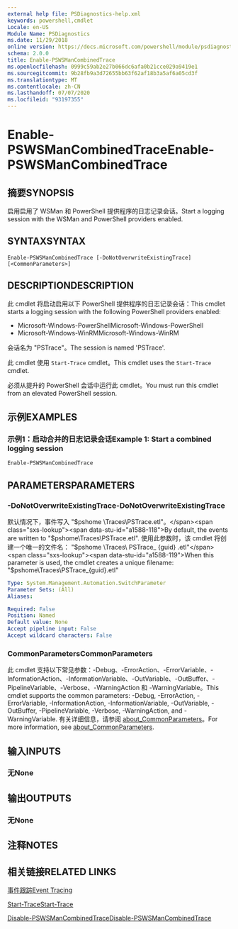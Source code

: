 ```yaml
---
external help file: PSDiagnostics-help.xml
keywords: powershell,cmdlet
Locale: en-US
Module Name: PSDiagnostics
ms.date: 11/29/2018
online version: https://docs.microsoft.com/powershell/module/psdiagnostics/enable-pswsmancombinedtrace?view=powershell-7.1&WT.mc_id=ps-gethelp
schema: 2.0.0
title: Enable-PSWSManCombinedTrace
ms.openlocfilehash: 0999c59ab2e27b066dc6afa0b21cce029a9419e1
ms.sourcegitcommit: 9b28fb9a3d72655bb63f62af18b3a5af6a05cd3f
ms.translationtype: MT
ms.contentlocale: zh-CN
ms.lasthandoff: 07/07/2020
ms.locfileid: "93197355"
---
```

# <span data-ttu-id="a1588-103">Enable-PSWSManCombinedTrace</span><span class="sxs-lookup"><span data-stu-id="a1588-103">Enable-PSWSManCombinedTrace</span></span>

## <span data-ttu-id="a1588-104">摘要</span><span class="sxs-lookup"><span data-stu-id="a1588-104">SYNOPSIS</span></span>
<span data-ttu-id="a1588-105">启用启用了 WSMan 和 PowerShell 提供程序的日志记录会话。</span><span class="sxs-lookup"><span data-stu-id="a1588-105">Start a logging session with the WSMan and PowerShell providers enabled.</span></span>

## <span data-ttu-id="a1588-106">SYNTAX</span><span class="sxs-lookup"><span data-stu-id="a1588-106">SYNTAX</span></span>

```
Enable-PSWSManCombinedTrace [-DoNotOverwriteExistingTrace] [<CommonParameters>]
```

## <span data-ttu-id="a1588-107">DESCRIPTION</span><span class="sxs-lookup"><span data-stu-id="a1588-107">DESCRIPTION</span></span>

<span data-ttu-id="a1588-108">此 cmdlet 将启动启用以下 PowerShell 提供程序的日志记录会话：</span><span class="sxs-lookup"><span data-stu-id="a1588-108">This cmdlet starts a logging session with the following PowerShell providers enabled:</span></span>

- <span data-ttu-id="a1588-109">Microsoft-Windows-PowerShell</span><span class="sxs-lookup"><span data-stu-id="a1588-109">Microsoft-Windows-PowerShell</span></span>
- <span data-ttu-id="a1588-110">Microsoft-Windows-WinRM</span><span class="sxs-lookup"><span data-stu-id="a1588-110">Microsoft-Windows-WinRM</span></span>

<span data-ttu-id="a1588-111">会话名为 "PSTrace"。</span><span class="sxs-lookup"><span data-stu-id="a1588-111">The session is named 'PSTrace'.</span></span>

<span data-ttu-id="a1588-112">此 cmdlet 使用 `Start-Trace` cmdlet。</span><span class="sxs-lookup"><span data-stu-id="a1588-112">This cmdlet uses the `Start-Trace` cmdlet.</span></span>

<span data-ttu-id="a1588-113">必须从提升的 PowerShell 会话中运行此 cmdlet。</span><span class="sxs-lookup"><span data-stu-id="a1588-113">You must run this cmdlet from an elevated PowerShell session.</span></span>

## <span data-ttu-id="a1588-114">示例</span><span class="sxs-lookup"><span data-stu-id="a1588-114">EXAMPLES</span></span>

### <span data-ttu-id="a1588-115">示例1：启动合并的日志记录会话</span><span class="sxs-lookup"><span data-stu-id="a1588-115">Example 1: Start a combined logging session</span></span>

```powershell
Enable-PSWSManCombinedTrace
```

## <span data-ttu-id="a1588-116">PARAMETERS</span><span class="sxs-lookup"><span data-stu-id="a1588-116">PARAMETERS</span></span>

### <span data-ttu-id="a1588-117">-DoNotOverwriteExistingTrace</span><span class="sxs-lookup"><span data-stu-id="a1588-117">-DoNotOverwriteExistingTrace</span></span>

<span data-ttu-id="a1588-118">默认情况下，事件写入 "$pshome \Traces\PSTrace.etl"。</span><span class="sxs-lookup"><span data-stu-id="a1588-118">By default, the events are written to "$pshome\Traces\PSTrace.etl".</span></span> <span data-ttu-id="a1588-119">使用此参数时，该 cmdlet 将创建一个唯一的文件名： "$pshome \Traces\ PSTrace_ {guid} .etl"</span><span class="sxs-lookup"><span data-stu-id="a1588-119">When this parameter is used, the cmdlet creates a unique filename: "$pshome\Traces\PSTrace_{guid}.etl"</span></span>

```yaml
Type: System.Management.Automation.SwitchParameter
Parameter Sets: (All)
Aliases:

Required: False
Position: Named
Default value: None
Accept pipeline input: False
Accept wildcard characters: False
```

### <span data-ttu-id="a1588-120">CommonParameters</span><span class="sxs-lookup"><span data-stu-id="a1588-120">CommonParameters</span></span>

<span data-ttu-id="a1588-121">此 cmdlet 支持以下常见参数：-Debug、-ErrorAction、-ErrorVariable、-InformationAction、-InformationVariable、-OutVariable、-OutBuffer、-PipelineVariable、-Verbose、-WarningAction 和 -WarningVariable。</span><span class="sxs-lookup"><span data-stu-id="a1588-121">This cmdlet supports the common parameters: -Debug, -ErrorAction, -ErrorVariable, -InformationAction, -InformationVariable, -OutVariable, -OutBuffer, -PipelineVariable, -Verbose, -WarningAction, and -WarningVariable.</span></span> <span data-ttu-id="a1588-122">有关详细信息，请参阅 [about_CommonParameters](https://go.microsoft.com/fwlink/?LinkID=113216)。</span><span class="sxs-lookup"><span data-stu-id="a1588-122">For more information, see [about_CommonParameters](https://go.microsoft.com/fwlink/?LinkID=113216).</span></span>

## <span data-ttu-id="a1588-123">输入</span><span class="sxs-lookup"><span data-stu-id="a1588-123">INPUTS</span></span>

### <span data-ttu-id="a1588-124">无</span><span class="sxs-lookup"><span data-stu-id="a1588-124">None</span></span>

## <span data-ttu-id="a1588-125">输出</span><span class="sxs-lookup"><span data-stu-id="a1588-125">OUTPUTS</span></span>

### <span data-ttu-id="a1588-126">无</span><span class="sxs-lookup"><span data-stu-id="a1588-126">None</span></span>

## <span data-ttu-id="a1588-127">注释</span><span class="sxs-lookup"><span data-stu-id="a1588-127">NOTES</span></span>

## <span data-ttu-id="a1588-128">相关链接</span><span class="sxs-lookup"><span data-stu-id="a1588-128">RELATED LINKS</span></span>

[<span data-ttu-id="a1588-129">事件跟踪</span><span class="sxs-lookup"><span data-stu-id="a1588-129">Event Tracing</span></span>](/windows/desktop/ETW/event-tracing-portal)

[<span data-ttu-id="a1588-130">Start-Trace</span><span class="sxs-lookup"><span data-stu-id="a1588-130">Start-Trace</span></span>](start-trace.md)

[<span data-ttu-id="a1588-131">Disable-PSWSManCombinedTrace</span><span class="sxs-lookup"><span data-stu-id="a1588-131">Disable-PSWSManCombinedTrace</span></span>](Disable-PSWSManCombinedTrace.md)

